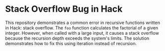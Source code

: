 # Stack Overflow Bug in Hack

This repository demonstrates a common error in recursive functions written in Hack: stack overflow. The `foo` function calculates the factorial of a given integer.  However, when called with a large input, it causes a stack overflow because the recursion depth exceeds the system's limits.  The solution demonstrates how to fix this using iteration instead of recursion.